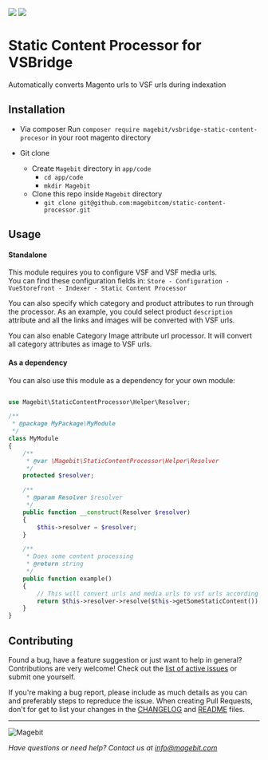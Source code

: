 <p align="left">
    <a href="https://github.com/magebitcom/static-content-processor"><img src="https://img.shields.io/github/v/tag/magebitcom/static-content-processor" /></a>
    <a href="https://packagist.org/packages/magebit/vsbridge-static-content-procesor"><img src="https://img.shields.io/packagist/v/magebit/vsbridge-static-content-procesor" /></a>
</p>

# Static Content Processor for VSBridge
Automatically converts Magento urls to VSF urls during indexation

## Installation

* Via composer
    Run `composer require magebit/vsbridge-static-content-procesor` in your root magento directory

* Git clone
    * Create `Magebit` directory in `app/code`
        * `cd app/code`
        * `mkdir Magebit`
    * Clone this repo inside `Magebit` directory
        * `git clone git@github.com:magebitcom/static-content-processor.git`


## Usage
#### Standalone
This module requires you to configure VSF and VSF media urls.   
You can find these configuration fields in:
`Store - Configuration - VueStorefront - Indexer - Static Content Processor`

You can also specify which category and product attributes to run through the processor. As an example, you
could select product `description` attribute and all the links and images will be converted with VSF urls.

You can also enable Category Image attribute url processor. It will convert all category attributes as image to VSF urls.

#### As a dependency

You can also use this module as a dependency for your own  module:

```php

use Magebit\StaticContentProcessor\Helper\Resolver;

/**
 * @package MyPackage\MyModule
 */
class MyModule
{
    /**
     * @var \Magebit\StaticContentProcessor\Helper\Resolver
     */
    protected $resolver;

    /**
     * @param Resolver $resolver
     */
    public function __construct(Resolver $resolver)
    {
        $this->resolver = $resolver;
    }

    /**
     * Does some content processing
     * @return string
     */
    public function example()
    {
        // This will convert urls and media urls to vsf urls according to the configuration
        return $this->resolver->resolve($this->getSomeStaticContent());
    }
}


```

## Contributing
Found a bug, have a feature suggestion or just want to help in general?
Contributions are very welcome! Check out the [list of active issues](https://github.com/magebitcom/static-content-processor/issues) or submit one yourself.

If you're making a bug report, please include as much details as you can and preferably steps to repreduce the issue.
When creating Pull Requests, don't for get to list your changes in the [CHANGELOG](/CHANGELOG.md) and [README](/README.md) files.

---

![Magebit](https://magebit.com/img/magebit-logo-2x.png)

*Have questions or need help? Contact us at info@magebit.com*

